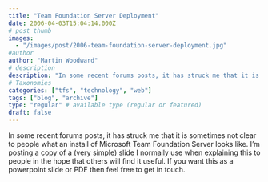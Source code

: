 ```yaml
---
title: "Team Foundation Server Deployment"
date: 2006-04-03T15:04:14.000Z
# post thumb
images:
  - "/images/post/2006-team-foundation-server-deployment.jpg"
#author
author: "Martin Woodward"
# description
description: "In some recent forums posts, it has struck me that it is sometimes not clear to people what an install of Microsoft Team Foundation Server looks like."
# Taxonomies
categories: ["tfs", "technology", "web"]
tags: ["blog", "archive"]
type: "regular" # available type (regular or featured)
draft: false
---
```

[](http://www.woodwardweb.com/blog/tfs_deployment.png)[](http://www.woodwardweb.com/blog/tfs_deployment.png)In some recent forums posts, it has struck me that it is sometimes not clear to people what an install of Microsoft Team Foundation Server looks like.  I’m posting a copy of a (very simple) slide I normally use when explaining this to people in the hope that others will find it useful.  If you want this as a powerpoint slide or PDF then feel free to get in touch.
